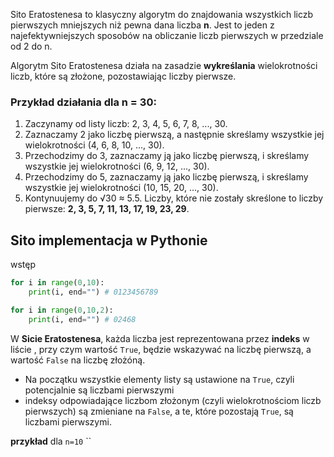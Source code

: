 

Sito Eratostenesa to klasyczny algorytm do znajdowania wszystkich liczb pierwszych mniejszych niż pewna dana liczba **n**. Jest to jeden z najefektywniejszych sposobów na obliczanie liczb pierwszych w przedziale od 2 do n.


Algorytm Sito Eratostenesa działa na zasadzie **wykreślania** wielokrotności liczb, które są złożone, pozostawiając liczby pierwsze.


### Przykład działania dla n = 30:

1. Zaczynamy od listy liczb: 2, 3, 4, 5, 6, 7, 8, ..., 30.
2. Zaznaczamy 2 jako liczbę pierwszą, a następnie skreślamy wszystkie jej wielokrotności (4, 6, 8, 10, ..., 30).
3. Przechodzimy do 3, zaznaczamy ją jako liczbę pierwszą, i skreślamy wszystkie jej wielokrotności (6, 9, 12, ..., 30).
4. Przechodzimy do 5, zaznaczamy ją jako liczbę pierwszą, i skreślamy wszystkie jej wielokrotności (10, 15, 20, ..., 30).
5. Kontynuujemy do √30 ≈ 5.5. Liczby, które nie zostały skreślone to liczby pierwsze: **2, 3, 5, 7, 11, 13, 17, 19, 23, 29**.



## Sito implementacja w Pythonie
wstęp
```python
for i in range(0,10):
    print(i, end="") # 0123456789

for i in range(0,10,2):
    print(i, end="") # 02468
```

W **Sicie Eratostenesa**, każda liczba jest reprezentowana przez **indeks** w liście , przy czym wartość `True`, będzie wskazywać na liczbę pierwszą, a wartość `False` na liczbę złożóną.

- Na początku wszystkie elementy listy są ustawione na `True`, czyli potencjalnie są liczbami pierwszymi
- indeksy odpowiadające liczbom złożonym (czyli wielokrotnościom liczb pierwszych) są zmieniane na `False`, a te, które pozostają `True`, są liczbami pierwszymi.

**przykład** dla `n=10`
``












